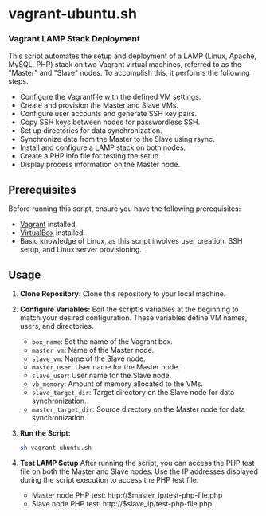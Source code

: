 <h1>vagrant-ubuntu.sh</h1>
<h3>Vagrant LAMP Stack Deployment</h3>

<p>This script automates the setup and deployment of a LAMP (Linux, Apache, MySQL, PHP) stack on two Vagrant virtual machines, referred to as the "Master" and "Slave" nodes. To accomplish this, it performs the following steps.</p>

   - Configure the Vagrantfile with the defined VM settings.
   - Create and provision the Master and Slave VMs.
   - Configure user accounts and generate SSH key pairs.
   - Copy SSH keys between nodes for passwordless SSH.
   - Set up directories for data synchronization.
   - Synchronize data from the Master to the Slave using rsync.
   - Install and configure a LAMP stack on both nodes.
   - Create a PHP info file for testing the setup.
   - Display process information on the Master node.

## Prerequisites

Before running this script, ensure you have the following prerequisites:

- [Vagrant](https://www.vagrantup.com/) installed.
- [VirtualBox](https://www.virtualbox.org/) installed.
- Basic knowledge of Linux, as this script involves user creation, SSH setup, and Linux server provisioning.

## Usage

1. **Clone Repository:** Clone this repository to your local machine.

2. **Configure Variables:** Edit the script's variables at the beginning to match your desired configuration. These variables define VM names, users, and directories.

   - `box_name`: Set the name of the Vagrant box.
   - `master_vm`: Name of the Master node.
   - `slave_vm`: Name of the Slave node.
   - `master_user`: User name for the Master node.
   - `slave_user`: User name for the Slave node.
   - `vb_memory`: Amount of memory allocated to the VMs.
   - `slave_target_dir`: Target directory on the Slave node for data synchronization.
   - `master_target_dir`: Source directory on the Master node for data synchronization.

3. **Run the Script:**

   ```bash
   sh vagrant-ubuntu.sh

4. **Test LAMP Setup** After running the script, you can access the PHP test file on both the Master and Slave nodes. Use the IP addresses displayed during the script execution to access the PHP test file.

   - Master node PHP test: http://$master_ip/test-php-file.php
   - Slave node PHP test: http://$slave_ip/test-php-file.php
   

